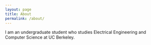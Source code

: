 ```yaml
---
layout: page
title: About
permalink: /about/
---
```


I am an undergraduate student who studies Electrical Engineering and Computer Science at UC Berkeley. 
